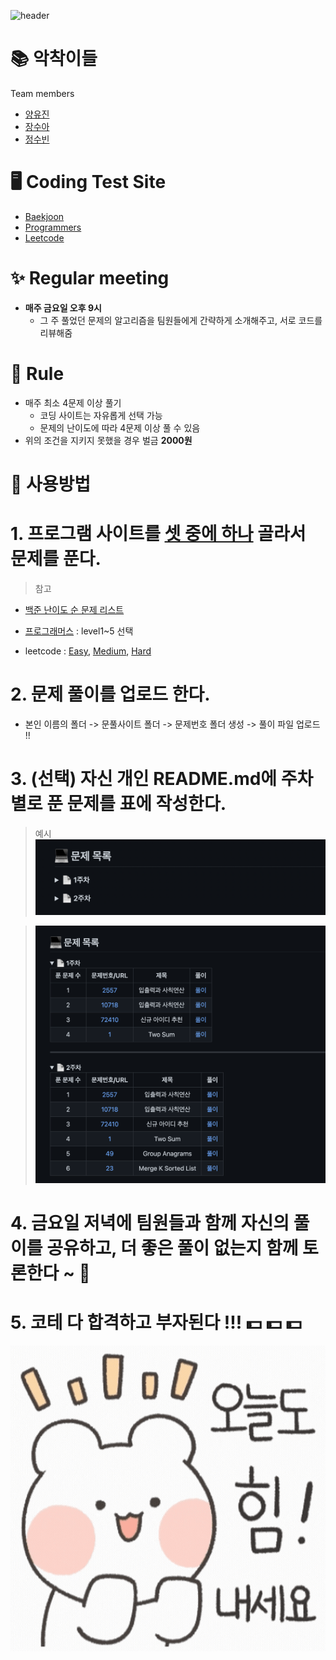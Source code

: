 ![header](https://capsule-render.vercel.app/api?type=Cylinder&color=auto&height=300&section=header&text=Coding%20Test%20Study&fontSize=90)

# 📚 악착이들

Team members

- [양유진](https://github.com/SoobinJung1013/coding_test_study/tree/main/yoojinYang)
- [장수아](https://github.com/SoobinJung1013/coding_test_study/tree/main/sooaJang)
- [정수빈](https://github.com/SoobinJung1013/coding_test_study/tree/main/soobinJung)

# 🖥 Coding Test Site

- [Baekjoon](https://www.acmicpc.net/)
- [Programmers](https://programmers.co.kr/)
- [Leetcode](https://leetcode.com/)

# ✨ Regular meeting

- **매주 금요일 오후 9시**
  - 그 주 풀었던 문제의 알고리즘을 팀원들에게 간략하게 소개해주고, 서로 코드를 리뷰해줌

# 📍 Rule

- 매주 최소 4문제 이상 풀기
  - 코딩 사이트는 자유롭게 선택 가능
  - 문제의 난이도에 따라 4문제 이상 풀 수 있음
- 위의 조건을 지키지 못했을 경우 벌금 **2000원**

# 🔎 사용방법

# 1. 프로그램 사이트를 [셋 중에 하나](#-coding-test-site) 골라서 문제를 푼다.

> 참고

- [백준 난이도 순 문제 리스트](https://solved.ac/problems/level)

- [프로그래머스](https://programmers.co.kr/learn/challenges?tab=all_challenges) : level1~5 선택

- leetcode : [Easy](https://leetcode.com/problemset/all/?difficulty=EASY&page=1), [Medium](https://leetcode.com/problemset/all/?difficulty=MEDIUM&page=1), [Hard](https://leetcode.com/problemset/all/?difficulty=HARD&page=1)

# 2. 문제 풀이를 업로드 한다.

- 본인 이름의 폴더 -> 문풀사이트 폴더 -> 문제번호 폴더 생성 -> 풀이 파일 업로드 !!

# 3. (선택) 자신 개인 README.md에 주차별로 푼 문제를 표에 작성한다.

> 예시
> ![예시](https://github.com/SoobinJung1013/coding_test_study/blob/main/image/problem_list.png)

> ![예시](https://github.com/SoobinJung1013/coding_test_study/blob/main/image/problem.png)

# 4. 금요일 저녁에 팀원들과 함께 자신의 풀이를 공유하고, 더 좋은 풀이 없는지 함께 토론한다 ~ 💓

# 5. 코테 다 합격하고 **부자**된다 !!! 💵 💵 💵

![하팅](https://github.com/SoobinJung1013/coding_test_study/blob/main/image/img.gif)
